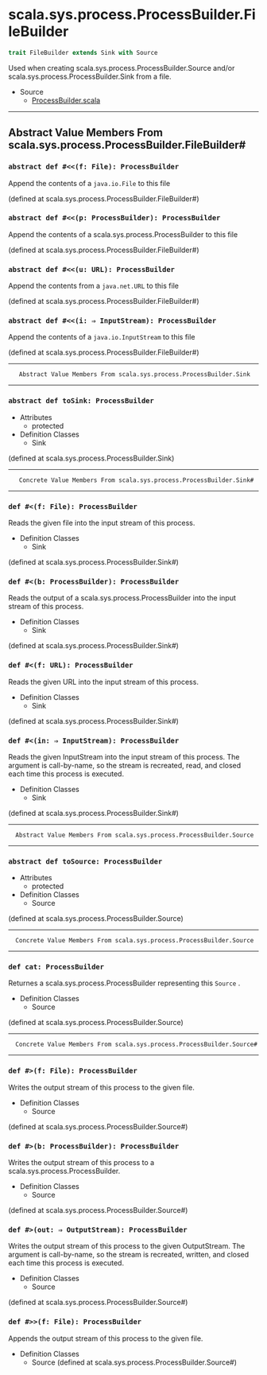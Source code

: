 
#                 scala.sys.process.ProcessBuilder.FileBuilder                 #

```scala
trait FileBuilder extends Sink with Source
```

Used when creating scala.sys.process.ProcessBuilder.Source and/or
scala.sys.process.ProcessBuilder.Sink from a file.

* Source
  * [ProcessBuilder.scala](https://github.com/scala/scala/tree/6d09a1ba5f/src/library/scala/sys/process/ProcessBuilder.scala#L1)


--------------------------------------------------------------------------------
   Abstract Value Members From scala.sys.process.ProcessBuilder.FileBuilder#
--------------------------------------------------------------------------------


### `abstract def #<<(f: File): ProcessBuilder`                              ###

Append the contents of a `java.io.File` to this file

(defined at scala.sys.process.ProcessBuilder.FileBuilder#)


### `abstract def #<<(p: ProcessBuilder): ProcessBuilder`                    ###

Append the contents of a scala.sys.process.ProcessBuilder to this file

(defined at scala.sys.process.ProcessBuilder.FileBuilder#)


### `abstract def #<<(u: URL): ProcessBuilder`                               ###

Append the contents from a `java.net.URL` to this file

(defined at scala.sys.process.ProcessBuilder.FileBuilder#)


### `abstract def #<<(i: ⇒ InputStream): ProcessBuilder`                     ###

Append the contents of a `java.io.InputStream` to this file

(defined at scala.sys.process.ProcessBuilder.FileBuilder#)


--------------------------------------------------------------------------------
       Abstract Value Members From scala.sys.process.ProcessBuilder.Sink
--------------------------------------------------------------------------------


### `abstract def toSink: ProcessBuilder`                                    ###

* Attributes
  * protected
* Definition Classes
  * Sink

(defined at scala.sys.process.ProcessBuilder.Sink)


--------------------------------------------------------------------------------
       Concrete Value Members From scala.sys.process.ProcessBuilder.Sink#
--------------------------------------------------------------------------------


### `def #<(f: File): ProcessBuilder`                                        ###

Reads the given file into the input stream of this process.

* Definition Classes
  * Sink

(defined at scala.sys.process.ProcessBuilder.Sink#)


### `def #<(b: ProcessBuilder): ProcessBuilder`                              ###

Reads the output of a scala.sys.process.ProcessBuilder into the input stream of
this process.

* Definition Classes
  * Sink

(defined at scala.sys.process.ProcessBuilder.Sink#)


### `def #<(f: URL): ProcessBuilder`                                         ###

Reads the given URL into the input stream of this process.

* Definition Classes
  * Sink

(defined at scala.sys.process.ProcessBuilder.Sink#)


### `def #<(in: ⇒ InputStream): ProcessBuilder`                              ###

Reads the given InputStream into the input stream of this process. The argument
is call-by-name, so the stream is recreated, read, and closed each time this
process is executed.

* Definition Classes
  * Sink

(defined at scala.sys.process.ProcessBuilder.Sink#)


--------------------------------------------------------------------------------
      Abstract Value Members From scala.sys.process.ProcessBuilder.Source
--------------------------------------------------------------------------------


### `abstract def toSource: ProcessBuilder`                                  ###

* Attributes
  * protected
* Definition Classes
  * Source

(defined at scala.sys.process.ProcessBuilder.Source)


--------------------------------------------------------------------------------
      Concrete Value Members From scala.sys.process.ProcessBuilder.Source
--------------------------------------------------------------------------------


### `def cat: ProcessBuilder`                                                ###

Returnes a scala.sys.process.ProcessBuilder representing this `Source` .

* Definition Classes
  * Source

(defined at scala.sys.process.ProcessBuilder.Source)


--------------------------------------------------------------------------------
      Concrete Value Members From scala.sys.process.ProcessBuilder.Source#
--------------------------------------------------------------------------------


### `def #>(f: File): ProcessBuilder`                                        ###

Writes the output stream of this process to the given file.

* Definition Classes
  * Source

(defined at scala.sys.process.ProcessBuilder.Source#)


### `def #>(b: ProcessBuilder): ProcessBuilder`                              ###

Writes the output stream of this process to a scala.sys.process.ProcessBuilder.

* Definition Classes
  * Source

(defined at scala.sys.process.ProcessBuilder.Source#)


### `def #>(out: ⇒ OutputStream): ProcessBuilder`                            ###

Writes the output stream of this process to the given OutputStream. The argument
is call-by-name, so the stream is recreated, written, and closed each time this
process is executed.

* Definition Classes
  * Source

(defined at scala.sys.process.ProcessBuilder.Source#)


### `def #>>(f: File): ProcessBuilder`                                       ###

Appends the output stream of this process to the given file.

* Definition Classes
  * Source
(defined at scala.sys.process.ProcessBuilder.Source#)
